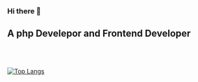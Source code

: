 ### Hi there 👋
<h2>A php Develepor and Frontend Developer</h2>
<br>
<br>


[![Top Langs](https://github-readme-stats.vercel.app/api/top-langs/?username=justizha&layout=compact)](https://github.com/anuraghazra/github-readme-stats)
